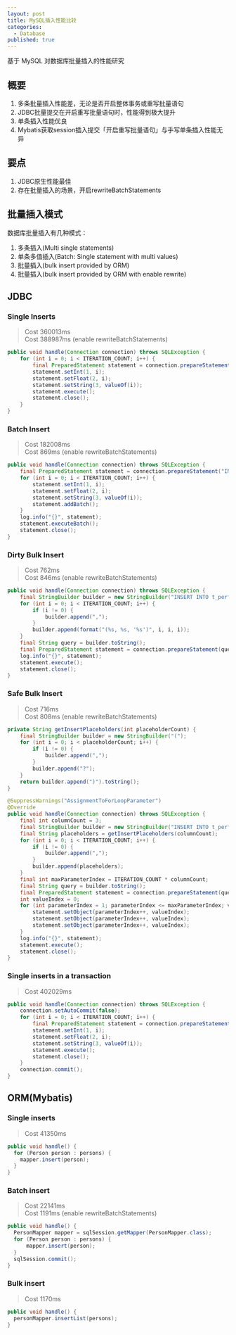 ```yaml
---
layout: post
title: MySQL插入性能比较
categories:
  - Database
published: true
---
```


基于 MySQL 对数据库批量插入的性能研究

## 概要

1. 多条批量插入性能差，无论是否开启整体事务或重写批量语句
2. JDBC批量提交在开启重写批量语句时，性能得到极大提升
3. 单条插入性能优良
4. Mybatis获取session插入提交「开启重写批量语句」与手写单条插入性能无异

## 要点

1. JDBC原生性能最佳
2. 存在批量插入的场景，开启rewriteBatchStatements

## 批量插入模式

数据库批量插入有几种模式：

1. 多条插入(Multi single statements)
2. 单条多值插入(Batch: Single statement with multi values)
3. 批量插入(bulk insert provided by ORM)
4. 批量插入(bulk insert provided by ORM with enable rewrite)

## JDBC

### Single Inserts

> Cost 360013ms  
> Cost 388987ms (enable rewriteBatchStatements)

```java
public void handle(Connection connection) throws SQLException {
    for (int i = 0; i < ITERATION_COUNT; i++) {
        final PreparedStatement statement = connection.prepareStatement("INSERT INTO t_perf (c1, c2, c3) VALUES (?, ?, ?)");
        statement.setInt(1, i);
        statement.setFloat(2, i);
        statement.setString(3, valueOf(i));
        statement.execute();
        statement.close();
    }
}
```

### Batch Insert

> Cost 182008ms  
> Cost 869ms (enable rewriteBatchStatements)

```java
public void handle(Connection connection) throws SQLException {
    final PreparedStatement statement = connection.prepareStatement("INSERT INTO t_perf (c1, c2, c3) VALUES (?, ?, ?)");
    for (int i = 0; i < ITERATION_COUNT; i++) {
        statement.setInt(1, i);
        statement.setFloat(2, i);
        statement.setString(3, valueOf(i));
        statement.addBatch();
    }
    log.info("{}", statement);
    statement.executeBatch();
    statement.close();
}
```

### Dirty Bulk Insert

> Cost 762ms  
> Cost 846ms (enable rewriteBatchStatements)

```java
public void handle(Connection connection) throws SQLException {
    final StringBuilder builder = new StringBuilder("INSERT INTO t_perf (c1, c2, c3) VALUES ");
    for (int i = 0; i < ITERATION_COUNT; i++) {
        if (i != 0) {
            builder.append(",");
        }
        builder.append(format("(%s, %s, '%s')", i, i, i));
    }
    final String query = builder.toString();
    final PreparedStatement statement = connection.prepareStatement(query);
    log.info("{}", statement);
    statement.execute();
    statement.close();
}
```

### Safe Bulk Insert

> Cost 716ms  
> Cost 808ms (enable rewriteBatchStatements)

```java
private String getInsertPlaceholders(int placeholderCount) {
    final StringBuilder builder = new StringBuilder("(");
    for (int i = 0; i < placeholderCount; i++) {
        if (i != 0) {
            builder.append(",");
        }
        builder.append("?");
    }
    return builder.append(")").toString();
}

@SuppressWarnings("AssignmentToForLoopParameter")
@Override
public void handle(Connection connection) throws SQLException {
    final int columnCount = 3;
    final StringBuilder builder = new StringBuilder("INSERT INTO t_perf (c1, c2, c3) VALUES ");
    final String placeholders = getInsertPlaceholders(columnCount);
    for (int i = 0; i < ITERATION_COUNT; i++) {
        if (i != 0) {
            builder.append(",");
        }
        builder.append(placeholders);
    }
    final int maxParameterIndex = ITERATION_COUNT * columnCount;
    final String query = builder.toString();
    final PreparedStatement statement = connection.prepareStatement(query);
    int valueIndex = 0;
    for (int parameterIndex = 1; parameterIndex <= maxParameterIndex; valueIndex++) {
        statement.setObject(parameterIndex++, valueIndex);
        statement.setObject(parameterIndex++, valueIndex);
        statement.setObject(parameterIndex++, valueIndex);
    }
    log.info("{}", statement);
    statement.execute();
    statement.close();
}
```

### Single inserts in a transaction

> Cost 402029ms

```java
public void handle(Connection connection) throws SQLException {
    connection.setAutoCommit(false);
    for (int i = 0; i < ITERATION_COUNT; i++) {
        final PreparedStatement statement = connection.prepareStatement("INSERT INTO t_perf (c1, c2, c3) VALUES (?, ?, ?)");
        statement.setInt(1, i);
        statement.setFloat(2, i);
        statement.setString(3, valueOf(i));
        statement.execute();
        statement.close();
    }
    connection.commit();
}
```

## ORM(Mybatis)

### Single inserts

> Cost 41350ms

```java
public void handle() {
  for (Person person : persons) {
    mapper.insert(person);
  }
}
```

### Batch insert

> Cost 22141ms  
> Cost 1191ms (enable rewriteBatchStatements)

```java
public void handle() {
  PersonMapper mapper = sqlSession.getMapper(PersonMapper.class);
  for (Person person : persons) {
      mapper.insert(person);
  }
  sqlSession.commit();
}
```

### Bulk insert

> Cost 1170ms

```java
public void handle() {
  personMapper.insertList(persons);
}
```